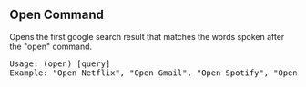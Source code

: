 <h2>Open Command</h2>

Opens the first google search result that matches the words spoken after 
the "open" command.

<pre>
Usage: (open) [query]
Example: "Open Netflix", "Open Gmail", "Open Spotify", "Open Google Calendar", "Open Reddit"
</pre>